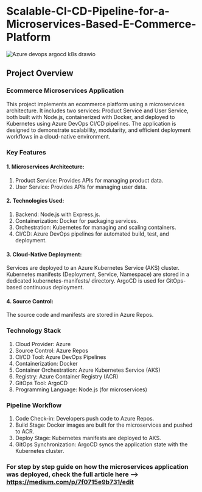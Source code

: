 # Scalable-CI-CD-Pipeline-for-a-Microservices-Based-E-Commerce-Platform

![Azure devops argocd k8s drawio](https://github.com/user-attachments/assets/d1305f76-1e49-486f-8e7c-20d573fc1c96)


## Project Overview

### Ecommerce Microservices Application

This project implements an ecommerce platform using a microservices architecture. It includes two services: Product Service and User Service, both built with Node.js, containerized with Docker, and deployed to Kubernetes using Azure DevOps CI/CD pipelines. The application is designed to demonstrate scalability, modularity, and efficient deployment workflows in a cloud-native environment.

### Key Features
#### 1. Microservices Architecture:
1. Product Service: Provides APIs for managing product data.
2. User Service: Provides APIs for managing user data.

#### 2. Technologies Used:
1. Backend: Node.js with Express.js.
2. Containerization: Docker for packaging services.
3. Orchestration: Kubernetes for managing and scaling containers.
4. CI/CD: Azure DevOps pipelines for automated build, test, and deployment.

#### 3. Cloud-Native Deployment:
Services are deployed to an Azure Kubernetes Service (AKS) cluster.
Kubernetes manifests (Deployment, Service, Namespace) are stored in a dedicated kubernetes-manifests/ directory.
ArgoCD is used for GitOps-based continuous deployment.

#### 4. Source Control:
The source code and manifests are stored in Azure Repos.


### Technology Stack
1. Cloud Provider: Azure
2. Source Control: Azure Repos
3. CI/CD Tool: Azure DevOps Pipelines
4. Containerization: Docker
5. Container Orchestration: Azure Kubernetes Service (AKS)
6. Registry: Azure Container Registry (ACR)
7. GitOps Tool: ArgoCD
8. Programming Language: Node.js (for microservices)


### Pipeline Workflow
1. Code Check-in: Developers push code to Azure Repos.
2. Build Stage: Docker images are built for the microservices and pushed to ACR.
3. Deploy Stage: Kubernetes manifests are deployed to AKS.
4. GitOps Synchronization: ArgoCD syncs the application state with the Kubernetes cluster.



### For step by step guide on how the microservices application was deployed, check the full article here --> https://medium.com/p/7f0715e9b731/edit
